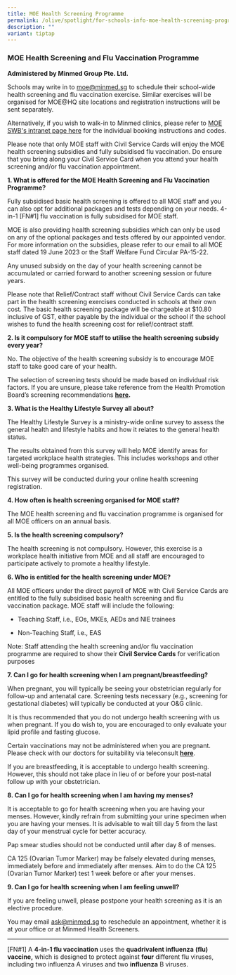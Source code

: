 ```yaml
---
title: MOE Health Screening Programme
permalink: /olive/spotlight/for-schools-info-moe-health-screening-programme/
description: ""
variant: tiptap
---
```

<h3>MOE Health Screening and Flu Vaccination Programme</h3>
<p><strong>Administered by Minmed Group Pte. Ltd.</strong>
</p>
<p>Schools may write in to <a href="mailto:moe@minmed.sg" rel="noopener noreferrer nofollow" target="_blank">moe@minmed.sg</a> to schedule their school-wide
health screening and flu vaccination exercise. Similar exercises will be
organised for MOE@HQ site locations and registration instructions will
be sent separately.</p>
<p></p>
<p>Alternatively, if you wish to walk-in to Minmed clinics, please refer
to <a href="https://intranet.moe.gov.sg/academy/Staff_Well-Being/MOE-HS-FV/Pages/default.aspx" rel="noopener noreferrer nofollow" target="_blank">MOE SWB's intranet page here</a> for
the individual booking instructions and codes.</p>
<p></p>
<p>Please note that only MOE staff with Civil Service Cards will enjoy the
MOE health screening subsidies and fully subsidised flu vaccination. Do
ensure that you bring along your Civil Service Card when you attend your
health screening and/or flu vaccination appointment. &nbsp;</p>
<p><strong>1. What is offered for the MOE Health Screening and Flu Vaccination Programme?</strong>
</p>
<p>Fully subsidised basic health screening is offered to all MOE staff and
you can also opt for additional packages and tests depending on your needs.
4-in-1 [FN#1] flu vaccination is fully subsidised for MOE staff.</p>
<p>MOE is also providing health screening subsidies which can only be used
on any of the optional packages and tests offered by our appointed vendor.
For more information on the subsidies, please refer to our email to all
MOE staff dated 19 June 2023 or the Staff Welfare Fund Circular PA-15-22.</p>
<p>Any unused subsidy on the day of your health screening cannot be accumulated
or carried forward to another screening session or future years.</p>
<p>Please note that Relief/Contract staff without Civil Service Cards can
take part in the health screening exercises conducted in schools at their
own cost. The basic health screening package will be chargeable at $10.80
inclusive of GST, either payable by the individual or the school if the
school wishes to fund the health screening cost for relief/contract staff.</p>
<p><strong>2. Is it compulsory for MOE staff to utilise the health screening subsidy every year?</strong>
</p>
<p>No. The objective of the health screening subsidy is to encourage MOE
staff to take good care of your health.</p>
<p>The selection of screening tests should be made based on individual risk
factors. If you are unsure, please take reference from the Health Promotion
Board’s screening recommendations&nbsp;<strong><a href="https://www.healthhub.sg/programmes/screen_for_life" rel="noopener noreferrer nofollow" target="_blank">here</a>.</strong>
</p>
<p><strong>3. What is the Healthy Lifestyle Survey all about?</strong>
</p>
<p>The Healthy Lifestyle Survey is a ministry-wide online survey to assess
the general health and lifestyle habits and how it relates to the general
health status.</p>
<p>The results obtained from this survey will help MOE identify areas for
targeted workplace health strategies. This includes workshops and other
well-being programmes organised.</p>
<p>This survey will be conducted during your online health screening registration.</p>
<p><strong>4. How often is health screening organised for MOE staff?</strong>
</p>
<p>The MOE health screening and flu vaccination programme is organised for
all MOE officers on an annual basis.</p>
<p><strong>5. Is the health screening compulsory?</strong>
</p>
<p>The health screening is not compulsory. However, this exercise is a workplace
health initiative from MOE and all staff are encouraged to participate
actively to promote a healthy lifestyle.</p>
<p><strong>6. Who is entitled for the health screening under MOE?</strong>
</p>
<p>All MOE officers under the direct payroll of MOE with Civil Service Cards
are entitled to the fully subsidised basic health screening and flu vaccination&nbsp;package.
MOE staff will include the following:</p>
<ul data-tight="true" class="tight">
<li>
<p>Teaching Staff, i.e., EOs, MKEs, AEDs and NIE trainees</p>
</li>
<li>
<p>Non-Teaching Staff, i.e., EAS</p>
</li>
</ul>
<p>Note: Staff attending the health screening and/or flu vaccination programme
are required to show their <strong>Civil Service Cards</strong> for verification
purposes</p>
<p><strong>7. Can I go for health screening when I am pregnant/breastfeeding?</strong>
</p>
<p>When pregnant, you will typically be seeing your obstetrician regularly
for follow-up and antenatal care. Screening tests necessary (e.g., screening
for gestational diabetes) will typically be conducted at your O&amp;G clinic.</p>
<p>It is thus recommended that you do not undergo health screening with us
when pregnant. If you do wish to, you are encouraged to only evaluate your
lipid profile and fasting glucose.</p>
<p>Certain vaccinations may not be administered when you are pregnant. Please
check with our doctors for suitability via teleconsult&nbsp;<strong><a href="https://minmed.sg/teleconsult-doctor/" rel="noopener noreferrer nofollow" target="_blank">here</a></strong>.</p>
<p>If you are breastfeeding, it is acceptable to undergo health screening.
However, this should not take place in lieu of or before your post-natal
follow up with your obstetrician.</p>
<p><strong>8. Can I go for health screening when I am having my menses?</strong>
</p>
<p>It is acceptable to go for health screening when you are having your menses.
However, kindly refrain from submitting your urine specimen when you are
having your menses. It is advisable to wait till day 5 from the last day
of your menstrual cycle for better accuracy.</p>
<p>Pap smear studies should not be conducted until after day 8 of menses.</p>
<p>CA 125 (Ovarian Tumor Marker) may be falsely elevated during menses, immediately
before and immediately after menses. Aim to do the CA 125 (Ovarian Tumor
Marker) test 1 week before or after your menses.</p>
<p><strong>9. Can I go for health screening when I am feeling unwell?</strong>
</p>
<p>If you are feeling unwell, please postpone your health screening as it
is an elective procedure.</p>
<p>You may email&nbsp;<a href="mailto:ask@minmed.sg" rel="noopener noreferrer nofollow" target="_blank">ask@minmed.sg</a>&nbsp;to reschedule an appointment,
whether it is at your office or at Minmed Health Screeners.</p>
<hr>
<p>[FN#1] A <strong>4-in-1 flu vaccination</strong> uses the <strong>quadrivalent influenza</strong>  <strong>(flu) vaccine,</strong> which
is designed to protect against <strong>four</strong> different flu viruses,
including two influenza A viruses and two <strong>influenza</strong> B viruses.</p>